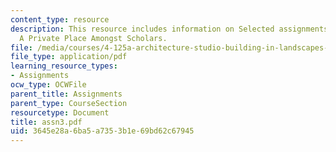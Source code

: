 ```yaml
---
content_type: resource
description: This resource includes information on Selected assignments from the class
  A Private Place Amongst Scholars.
file: /media/courses/4-125a-architecture-studio-building-in-landscapes-fall-2005/3645e28a6ba5a7353b1e69bd62c67945_assn3.pdf
file_type: application/pdf
learning_resource_types:
- Assignments
ocw_type: OCWFile
parent_title: Assignments
parent_type: CourseSection
resourcetype: Document
title: assn3.pdf
uid: 3645e28a-6ba5-a735-3b1e-69bd62c67945
---
```

